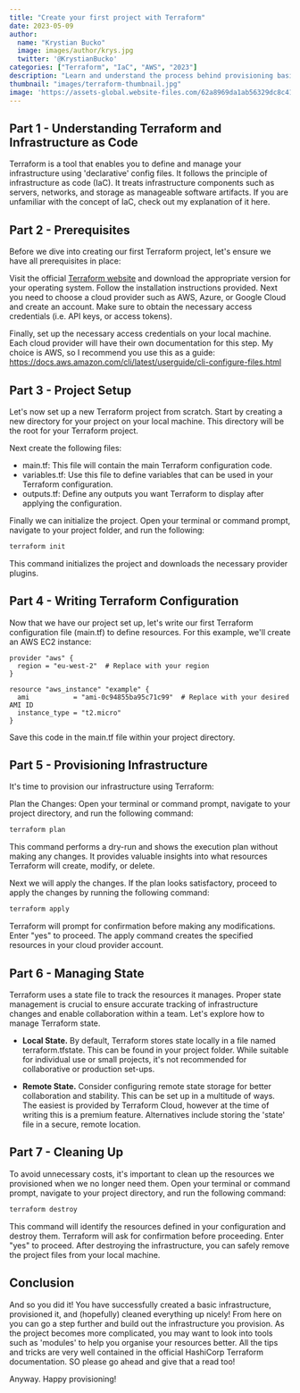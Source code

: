```yaml
---
title: "Create your first project with Terraform"
date: 2023-05-09
author: 
  name: "Krystian Bucko"
  image: images/author/krys.jpg
  twitter: '@KrystianBucko'
categories: ["Terraform", "IaC", "AWS", "2023"]
description: "Learn and understand the process behind provisioning basic IaC with Terraform."
thumbnail: "images/terraform-thumbnail.jpg"
image: 'https://assets-global.website-files.com/62a8969da1ab56329dc8c41e/6413f8a11251e370fb5b404d_Hashicorp%20Certified%20Terraform%20Associate%201.png' 
---
```



## Part 1 - Understanding Terraform and Infrastructure as Code
Terraform is a tool that enables you to define and manage your infrastructure using 'declarative' config files. It follows the principle of infrastructure as code (IaC). It treats infrastructure components such as servers, networks, and storage as manageable software artifacts. If you are unfamiliar with the concept of IaC, check out my explanation of it here. 
<!-- add link to other blog post -->
## Part 2 - Prerequisites
Before we dive into creating our first Terraform project, let's ensure we have all prerequisites in place:

Visit the official <a href = "https://www.terraform.io">Terraform website</a> and download the appropriate version for your operating system. Follow the installation instructions provided. Next you need to choose a cloud provider such as AWS, Azure, or Google Cloud and create an account. Make sure to obtain the necessary access credentials (i.e. API keys, or access tokens).

Finally, set up the necessary access credentials on your local machine. Each cloud provider will have their own documentation for this step. My choice is AWS, so I recommend you use this as a guide: https://docs.aws.amazon.com/cli/latest/userguide/cli-configure-files.html

## Part 3 - Project Setup

Let's now set up a new Terraform project from scratch. Start by creating a new directory for your project on your local machine. This directory will be the root for your Terraform project.

Next create the following files:
- main.tf: This file will contain the main Terraform configuration code.
- variables.tf: Use this file to define variables that can be used in your Terraform configuration.
- outputs.tf: Define any outputs you want Terraform to display after applying the configuration.

Finally we can initialize the project. Open your terminal or command prompt, navigate to your project folder, and run the following:

```bash
terraform init
```
This command initializes the project and downloads the necessary provider plugins.

## Part 4 - Writing Terraform Configuration
Now that we have our project set up, let's write our first Terraform configuration file (main.tf) to define resources. For this example, we'll create an AWS EC2 instance:

```hcl
provider "aws" {
  region = "eu-west-2"  # Replace with your region
}

resource "aws_instance" "example" {
  ami           = "ami-0c94855ba95c71c99"  # Replace with your desired AMI ID
  instance_type = "t2.micro"
}
```
Save this code in the main.tf file within your project directory.

## Part 5 - Provisioning Infrastructure
It's time to provision our infrastructure using Terraform:

Plan the Changes: Open your terminal or command prompt, navigate to your project directory, and run the following command:

```bash
terraform plan
```

This command performs a dry-run and shows the execution plan without making any changes. It provides valuable insights into what resources Terraform will create, modify, or delete.

Next we will apply the changes. If the plan looks satisfactory, proceed to apply the changes by running the following command:

```bash
terraform apply
```
Terraform will prompt for confirmation before making any modifications. Enter "yes" to proceed. The apply command creates the specified resources in your cloud provider account.

## Part 6 - Managing State
Terraform uses a state file to track the resources it manages. Proper state management is crucial to ensure accurate tracking of infrastructure changes and enable collaboration within a team. Let's explore how to manage Terraform state.

- <strong>Local State.</strong> By default, Terraform stores state locally in a file named terraform.tfstate. This can be found in your project folder. While suitable for individual use or small projects, it's not recommended for collaborative or production set-ups.

- <strong>Remote State.</strong> Consider configuring remote state storage for better collaboration and stability. This can be set up in a multitude of ways. The easiest is provided by Terraform Cloud, however at the time of writing this is a premium feature. Alternatives include storing the 'state' file in a secure, remote location. 

## Part 7 - Cleaning Up
To avoid unnecessary costs, it's important to clean up the resources we provisioned when we no longer need them. Open your terminal or command prompt, navigate to your project directory, and run the following command:

```bash
terraform destroy
```

This command will identify the resources defined in your configuration and destroy them. Terraform will ask for confirmation before proceeding. Enter "yes" to proceed. After destroying the infrastructure, you can safely remove the project files from your local machine.

## Conclusion

And so you did it! You have successfully created a basic infrastructure, provisioned it, and (hopefully) cleaned everything up nicely! From here on you can go a step further and build out the infrastructure you provision. As the project becomes more complicated, you may want to look into tools such as 'modules' to help you organise your resources better. All the tips and tricks are very well contained in the official HashiCorp Terraform documentation. SO please go ahead and give that a read too!
<!-- Insert link to terraform documentation. -->
Anyway. Happy provisioning!

